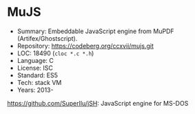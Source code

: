 # MuJS

* Summary:    Embeddable JavaScript engine from MuPDF (Artifex/Ghostscript).
* Repository: https://codeberg.org/ccxvii/mujs.git
* LOC:        18490 (`cloc *.c *.h`)
* Language:   C
* License:    ISC
* Standard:   ES5
* Tech:       stack VM
* Years:      2013-

https://github.com/SuperIlu/jSH: JavaScript engine for MS-DOS
